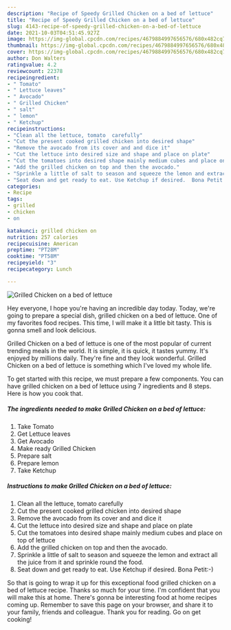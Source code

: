 ```yaml
---
description: "Recipe of Speedy Grilled Chicken on a bed of lettuce"
title: "Recipe of Speedy Grilled Chicken on a bed of lettuce"
slug: 4143-recipe-of-speedy-grilled-chicken-on-a-bed-of-lettuce
date: 2021-10-03T04:51:45.927Z
image: https://img-global.cpcdn.com/recipes/4679884997656576/680x482cq70/grilled-chicken-on-a-bed-of-lettuce-recipe-main-photo.jpg
thumbnail: https://img-global.cpcdn.com/recipes/4679884997656576/680x482cq70/grilled-chicken-on-a-bed-of-lettuce-recipe-main-photo.jpg
cover: https://img-global.cpcdn.com/recipes/4679884997656576/680x482cq70/grilled-chicken-on-a-bed-of-lettuce-recipe-main-photo.jpg
author: Don Walters
ratingvalue: 4.2
reviewcount: 22378
recipeingredient:
- " Tomato"
- " Lettuce leaves"
- " Avocado"
- " Grilled Chicken"
- " salt"
- " lemon"
- " Ketchup"
recipeinstructions:
- "Clean all the lettuce, tomato  carefully"
- "Cut the present cooked grilled chicken into desired shape"
- "Remove the avocado from its cover and and dice it"
- "Cut the lettuce into desired size and shape and place on plate"
- "Cut the tomatoes into desired shape mainly medium cubes and place on top of lettuce"
- "Add the grilled chicken on top and then the avocado."
- "Sprinkle a little of salt to season and squeeze the lemon and extract all the juice from it and sprinkle round the food."
- "Seat down and get ready to eat. Use Ketchup if desired.  Bona Petit:-)"
categories:
- Recipe
tags:
- grilled
- chicken
- on

katakunci: grilled chicken on 
nutrition: 257 calories
recipecuisine: American
preptime: "PT28M"
cooktime: "PT58M"
recipeyield: "3"
recipecategory: Lunch

---
```



![Grilled Chicken on a bed of lettuce](https://img-global.cpcdn.com/recipes/4679884997656576/680x482cq70/grilled-chicken-on-a-bed-of-lettuce-recipe-main-photo.jpg)

Hey everyone, I hope you're having an incredible day today. Today, we're going to prepare a special dish, grilled chicken on a bed of lettuce. One of my favorites food recipes. This time, I will make it a little bit tasty. This is gonna smell and look delicious.

Grilled Chicken on a bed of lettuce is one of the most popular of current trending meals in the world. It is simple, it is quick, it tastes yummy. It's enjoyed by millions daily. They're fine and they look wonderful. Grilled Chicken on a bed of lettuce is something which I've loved my whole life.




To get started with this recipe, we must prepare a few components. You can have grilled chicken on a bed of lettuce using 7 ingredients and 8 steps. Here is how you cook that.

<!--inarticleads1-->

##### The ingredients needed to make Grilled Chicken on a bed of lettuce:

1. Take  Tomato
1. Get  Lettuce leaves
1. Get  Avocado
1. Make ready  Grilled Chicken
1. Prepare  salt
1. Prepare  lemon
1. Take  Ketchup




<!--inarticleads2-->

##### Instructions to make Grilled Chicken on a bed of lettuce:

1. Clean all the lettuce, tomato  carefully
1. Cut the present cooked grilled chicken into desired shape
1. Remove the avocado from its cover and and dice it
1. Cut the lettuce into desired size and shape and place on plate
1. Cut the tomatoes into desired shape mainly medium cubes and place on top of lettuce
1. Add the grilled chicken on top and then the avocado.
1. Sprinkle a little of salt to season and squeeze the lemon and extract all the juice from it and sprinkle round the food.
1. Seat down and get ready to eat. Use Ketchup if desired.  Bona Petit:-)




So that is going to wrap it up for this exceptional food grilled chicken on a bed of lettuce recipe. Thanks so much for your time. I'm confident that you will make this at home. There's gonna be interesting food at home recipes coming up. Remember to save this page on your browser, and share it to your family, friends and colleague. Thank you for reading. Go on get cooking!
